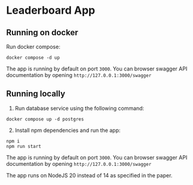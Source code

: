 # Leaderboard App

## Running on docker

Run docker compose:

```
docker compose -d up
```

The app is running by default on port `3000`. You can browser swagger API documentation by opening `http://127.0.0.1:3000/swagger`

## Running locally

1. Run database service using the following command:

```console
docker compose up -d postgres
```
2. Install npm dependencies and run the app:

```console
npm i
npm run start
```

The app is running by default on port `3000`. You can browser swagger API documentation by opening `http://127.0.0.1:3000/swagger`

The app runs on NodeJS 20 instead of 14 as specified in the paper.
